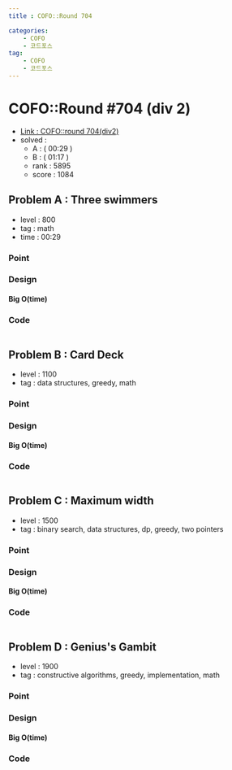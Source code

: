 ```yaml
---
title : COFO::Round 704

categories:
    - COFO
    - 코드포스
tag:
    - COFO
    - 코드포스
---
```

# COFO::Round #704 (div 2)
- [Link : COFO::round 704(div2)](https://codeforces.com/contest/1492)
- solved : 
  - A :  ( 00:29 )
  - B :  ( 01:17 )
  - rank : 5895
  - score : 1084

## Problem A : Three swimmers

- level : 800
- tag : math
- time : 00:29

### Point

### Design

#### Big O(time)


### Code

```cpp

```


## Problem B : Card Deck

- level : 1100
- tag : data structures, greedy, math

### Point

### Design

#### Big O(time)


### Code

```cpp

```

## Problem C : Maximum width

- level : 1500
- tag : binary search, data structures, dp, greedy, two pointers

### Point

### Design

#### Big O(time)


### Code

```cpp

```

## Problem D : Genius's Gambit

- level : 1900
- tag : constructive algorithms, greedy, implementation, math

### Point

### Design

#### Big O(time)


### Code

```cpp

```

